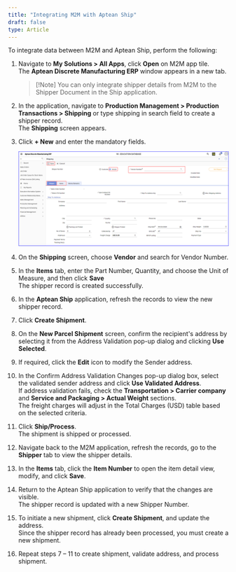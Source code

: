 ```yaml
---
title: "Integrating M2M with Aptean Ship"
draft: false
type: Article
---
```

To integrate data between M2M and Aptean Ship, perform the following:
1. Navigate to **My Solutions > All Apps**, click **Open** on M2M app tile. <br> The **Aptean Discrete Manufacturing ERP** window appears in a new tab.

    >[!Note] You can only integrate shipper details from M2M to the Shipper Document in the Ship application.

2. In the application, navigate to **Production Management > Production Transactions > Shipping** or type shipping in search field to create a shipper record. <br> The **Shipping** screen appears.

3. Click **+ New** and enter the mandatory fields.

    ![integration-m2m-ship](assets/Images/integration-m2m-ship.png)

4.	On the **Shipping** screen, choose **Vendor** and search for Vendor Number.

5.	In the **Items** tab, enter the Part Number, Quantity, and choose the Unit of Measure, and then click **Save** <br> The shipper record is created successfully.

6. In the **Aptean Ship** application, refresh the records to view the new shipper record.

7. Click **Create Shipment**.

8. On the **New Parcel Shipment** screen, confirm the recipient's address by selecting it from the Address Validation pop-up dialog and clicking **Use Selected**.

9.	If required, click the **Edit** icon to modify the Sender address.

10. In the Confirm Address Validation Changes pop-up dialog box, select the validated sender address and click **Use Validated Address**. <br> If address validation fails, check the **Transportation > Carrier company** and **Service and Packaging > Actual Weight** sections. <br> The freight charges will adjust in the Total Charges (USD) table based on the selected criteria.

11. Click **Ship/Process**. <br> The shipment is shipped or processed.

12. Navigate back to the M2M application, refresh the records, go to the **Shipper** tab to view the shipper details.

13. In the **Items** tab, click the **Item Number** to open the item detail view, modify, and click **Save**.

14.	Return to the Aptean Ship application to verify that the changes are visible. <br> The shipper record is updated with a new Shipper Number.

15.	To initiate a new shipment, click **Create Shipment**, and update the address. <br>Since the shipper record has already been processed, you must create a new shipment. 

16. Repeat steps 7 – 11 to create shipment, validate address, and process shipment.




